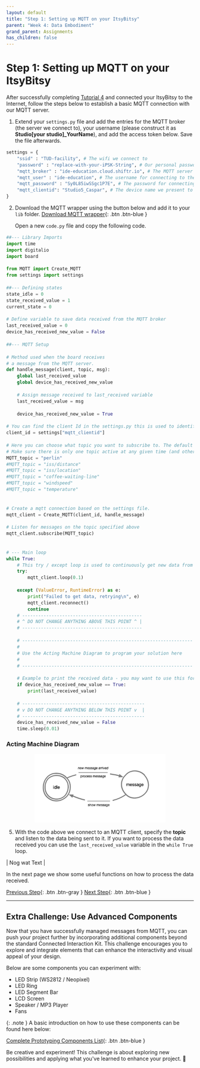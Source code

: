 ```yaml
---
layout: default
title: "Step 1: Setting up MQTT on your ItsyBitsy"
parent: "Week 4: Data Embodiment"
grand_parent: Assignments
has_children: false
---
```


# Step 1: Setting up MQTT on your ItsyBitsy

After successfully completing [Tutorial 4](https://id-studiolab.github.io/Connected-Interaction-Kit/tutorials/03-connect-to-the-internet/) and connected your ItsyBitsy to the Internet, follow the steps below to establish a basic MQTT connection with our MQTT server.

1. Extend your `settings.py` file and add the entries for the MQTT broker (the server we connect to), your username (please construct it as **Studio[your studio]_YourName**), and add the access token below. Save the file afterwards.
```python
settings = {
	"ssid" : "TUD-facility", # The wifi we connect to 
	"password" : "replace-with-your-iPSK-String", # Our personal password to connect to Wifi
	"mqtt_broker" : "ide-education.cloud.shiftr.io", # The MQTT server we connect to
	"mqtt_user" : "ide-education", # The username for connecting to the server
	"mqtt_password" : "Sy0L85iwSSgc1P7E", # The password for connecting to the server
	"mqtt_clientid": "Studio5_Caspar", # The device name we present to the server when connecting
}
```
2. Download the MQTT wrapper using the button below and add it to your `lib` folder.
[Download MQTT wrapper](MQTT.zip){: .btn .btn-blue }

   Open a new `code.py` file and copy the following code. 

```python
##--- Library Imports
import time
import digitalio
import board

from MQTT import Create_MQTT
from settings import settings

##--- Defining states
state_idle = 0
state_received_value = 1
current_state = 0

# Define variable to save data received from the MQTT broker
last_received_value = 0
device_has_received_new_value = False

##--- MQTT Setup

# Method used when the board receives 
# a message from the MQTT server.
def handle_message(client, topic, msg):
    global last_received_value
    global device_has_received_new_value

    # Assign message received to last_received variable
    last_received_value = msg

    device_has_received_new_value = True

# You can find the client Id in the settings.py this is used to identify the board
client_id = settings["mqtt_clientid"]

# Here you can choose what topic you want to subscribe to. The default is Perlin Noise.
# Make sure there is only one topic active at any given time (and otherwise add a # before the one you do not want to use anymore)
MQTT_topic = "perlin"
#MQTT_topic = "iss/distance"
#MQTT_topic = "iss/location"
#MQTT_topic = "coffee-waiting-line"
#MQTT_topic = "windspeed"
#MQTT_topic = "temperature"


# Create a mqtt connection based on the settings file.
mqtt_client = Create_MQTT(client_id, handle_message)

# Listen for messages on the topic specified above
mqtt_client.subscribe(MQTT_topic)


# --- Main loop
while True:
    # This try / except loop is used to continuously get new data from MQTT, and reset if anything goes wrong
    try:
        mqtt_client.loop(0.1)

    except (ValueError, RuntimeError) as e:
        print("Failed to get data, retrying\n", e)
        mqtt_client.reconnect()
        continue
    # ---------------------------------------------
    # ^ DO NOT CHANGE ANYTHING ABOVE THIS POINT ^ |
    # ---------------------------------------------

    # ----------------------------------------------------------------| 
    #                                                                 | 
    # Use the Acting Machine Diagram to program your solution here    | 
    #                                                                 | 
    # ----------------------------------------------------------------|

    # Example to print the received data - you may want to use this for your code solution
    if device_has_received_new_value == True:
        print(last_received_value)

    # ----------------------------------------------
    # v DO NOT CHANGE ANYTHING BELOW THIS POINT v  |
    # ----------------------------------------------
    device_has_received_new_value = False
    time.sleep(0.01)

```

### Acting Machine Diagram 

<div style="text-align: center;">
    <img src="data_embodiment_state_diagram.png" alt="Data Embodiment Acting Machine Diagram" style="width:70%;"/>
</div>

5. With the code above we connect to an MQTT client, specify the **topic** and listen to the data being sent to it.
If you want to process the data received you can use the `last_received_value` variable in the `while True` loop.

| Nog wat Text |

In the next page we show some useful functions on how to process the data received.

[Previous Step](index){: .btn .btn-gray }  [Next Step](step-2){: .btn .btn-blue }

--- 

## Extra Challenge: Use Advanced Components 

Now that you have successfully managed messages from MQTT, you can push your project further by incorporating additional components beyond the standard Connected Interaction Kit. 
This challenge encourages you to explore and integrate elements that can enhance the interactivity and visual appeal of your design.

Below are some components you can experiment with:
   - LED Strip (WS2812 / Neopixel)
   - LED Ring 
   - LED Segment Bar
   - LCD Screen
   - Speaker / MP3 Player
   - Fans

{: .note }
A basic introduction on how to use these components can be found here below:

[Complete Prototyping Components List](https://ide-studiolab.notion.site/Complete-Prototyping-Component-List-5882007ea7e94a7db77ad8bd3892cd24){: .btn .btn-blue }

Be creative and experiment! This challenge is about exploring new possibilities and applying what you've learned to enhance your project. 🚀
